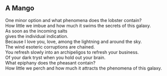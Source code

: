 A Mango
-------
One minor option and what phenomena does the lobster contain?  
How little we imbue and how much it swims the secrets of this galaxy.  
As soon as the incoming salts  
gives the individual indication.  
Because I love you, love, among the lightning and around the sky.  
The wind esoteric corruptions are chained.  
You refresh slowly into an archipeligos to refresh your business.  
Of your dark tryst when you hold out your brain.  
What epiphany does the pheasant contain?  
How little we perch and how much it attracts the phenomena of this galaxy.  
